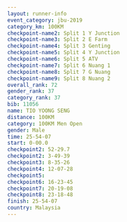 ```yaml
---
layout: runner-info 
event_category: jbu-2019 
category_km: 100KM 
checkpoint-name2: Split 1 Y Junction  
checkpoint-name3: Split 2 E Farm  
checkpoint-name4: Split 3 Genting  
checkpoint-name5: Split 4 Y Junction 
checkpoint-name6: Split 5 ATV 
checkpoint-name7: Split 6 Nuang 1 
checkpoint-name8: Split 7 G Nuang 
checkpoint-name9: Split 8 Nuang 2 
overall_rank: 72
gender_rank: 37
category_rank: 37
bib: 11056
name: TIO YOONG SENG
distance: 100KM
category: 100KM Men Open
gender: Male
time: 25-54-07
start: 0-00.0
checkpoint2: 52-29.7
checkpoint2: 3-49-39
checkpoint3: 8-35-26
checkpoint4: 12-07-28
checkpoint5: 
checkpoint6: 16-23-45
checkpoint7: 20-19-08
checkpoint8: 23-18-48
finish: 25-54-07
country: Malaysia
---
```

